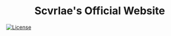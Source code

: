 <h1 align="center">
  Scvrlae's Official Website
</h1>

[![License](https://img.shields.io/badge/license-MIT-green)](https://github.com/datonescvrlae/scvrlaes-official-website/blob/main/LICENSE.md)
